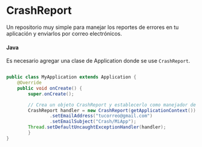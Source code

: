 # CrashReport
Un repositorio muy simple para manejar los reportes de errores en tu aplicación y enviarlos por correo electrónicos.

#### Java

Es necesario agregar una clase de Application donde se use `CrashReport`.
```java

public class MyApplication extends Application {
    @Override
    public void onCreate() {
        super.onCreate();

        // Crea un objeto CrashReport y establecerlo como manejador de excepciones predeterminado
        CrashReport handler = new CrashReport(getApplicationContext())
                .setEmailAddress("tucorreo@gmail.com")
                .setEmailSubject("Crash/MiApp");
        Thread.setDefaultUncaughtExceptionHandler(handler);
        }
}

```
